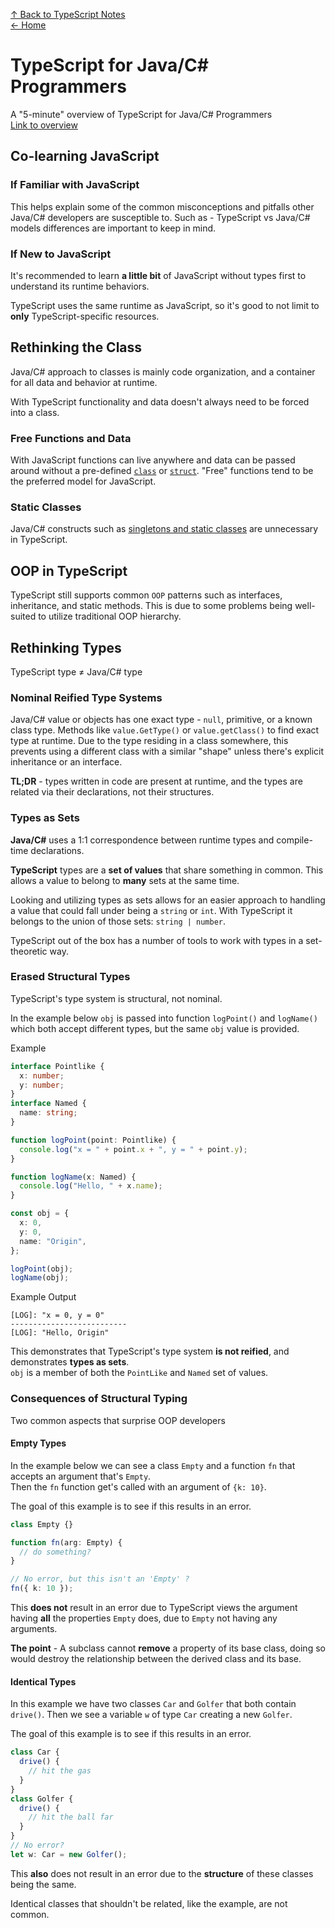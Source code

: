 [↑ Back to TypeScript Notes](Contents.md)  
[← Home](/README.md)

# TypeScript for Java/C# Programmers

A "5-minute" overview of TypeScript for Java/C# Programmers  
[Link to overview](https://www.typescriptlang.org/docs/handbook/typescript-in-5-minutes-oop.html)  

## Co-learning JavaScript

### If Familiar with JavaScript

This helps explain some of the common misconceptions and pitfalls other Java/C# developers are susceptible to. Such as - TypeScript vs Java/C# models differences are important to keep in mind. 

### If New to JavaScript

It's recommended to learn **a little bit** of JavaScript without types first to understand its runtime behaviors.

TypeScript uses the same runtime as JavaScript, so it's good to not limit to **only** TypeScript-specific resources. 

## Rethinking the Class

Java/C# approach to classes is mainly code organization, and a container for all data and behavior at runtime. 

With TypeScript functionality and data doesn't always need to be forced into a class.

### Free Functions and Data

With JavaScript functions can live anywhere and data can be passed around without a pre-defined [`class`](https://www.w3schools.com/java/java_classes.asp) or [`struct`](https://www.w3schools.com/c/c_structs.php). "Free" functions tend to be the preferred model for JavaScript. 

### Static Classes 

Java/C# constructs such as [singletons and static classes](https://www.w3schools.blog/differences-static-class-vs-singleton-patterns) are unnecessary in TypeScript. 

## OOP in TypeScript

TypeScript still supports common `OOP` patterns such as interfaces, inheritance, and static methods. This is due to some problems being well-suited to utilize traditional OOP hierarchy. 

## Rethinking Types

TypeScript type ≠ Java/C# type

### Nominal Reified Type Systems 

Java/C# value or objects has one exact type - `null`, primitive, or a known class type. Methods like `value.GetType()` or `value.getClass()` to find exact type at runtime. Due to the type residing in a class somewhere, this prevents using a different class with a similar "shape" unless there's explicit inheritance or an interface.

**TL;DR** - types written in code are present at runtime, and the types are related via their declarations, not their structures. 

### Types as Sets

**Java/C#** uses a 1:1 correspondence between runtime types and compile-time declarations. 

**TypeScript** types are a **set of values** that share something in common. This allows a value to belong to **many** sets at the same time. 

Looking and utilizing types as sets allows for an easier approach to handling a value that could fall under being a `string` or `int`. With TypeScript it belongs to the union of those sets: `string | number`. 

TypeScript out of the box has a number of tools to work with types in a set-theoretic way. 

### Erased Structural Types

TypeScript's type system is structural, not nominal. 

In the example below `obj` is passed into function `logPoint()` and `logName()` which both accept different types, but the same `obj` value is provided. 

Example

```TypeScript 
interface Pointlike {
  x: number;
  y: number;
}
interface Named {
  name: string;
}

function logPoint(point: Pointlike) {
  console.log("x = " + point.x + ", y = " + point.y);
}

function logName(x: Named) {
  console.log("Hello, " + x.name);
}

const obj = {
  x: 0,
  y: 0,
  name: "Origin",
};

logPoint(obj);
logName(obj);
```

Example Output

```Text
[LOG]: "x = 0, y = 0" 
--------------------------
[LOG]: "Hello, Origin" 
```

This demonstrates that TypeScript's type system **is not reified**, and demonstrates **types as sets**.  
`obj` is a member of both the `PointLike` and `Named` set of values. 

### Consequences of Structural Typing

Two common aspects that surprise OOP developers

#### **Empty Types**

In the example below we can see a class `Empty` and a function `fn` that accepts an argument that's `Empty`.  
Then the `fn` function get's called with an argument of  `{k: 10}`.

The goal of this example is to see if this results in an error.

```TypeScript
class Empty {}

function fn(arg: Empty) {
  // do something?
}

// No error, but this isn't an 'Empty' ?
fn({ k: 10 });
```
This **does not** result in an error due to TypeScript views the argument having **all** the properties `Empty` does, due to `Empty` not having any arguments. 

**The point** - A subclass cannot **remove** a property of its base class, doing so would destroy the relationship between the derived class and its base.

#### **Identical Types**

In this example we have two classes `Car` and `Golfer` that both contain `drive()`. Then we see a variable `w` of type `Car` creating a new `Golfer`. 

The goal of this example is to see if this results in an error. 

```TypeScript
class Car {
  drive() {
    // hit the gas
  }
}
class Golfer {
  drive() {
    // hit the ball far
  }
}
// No error?
let w: Car = new Golfer();
```

This **also** does not result in an error due to the **structure** of these classes being the same.

Identical classes that shouldn't be related, like the example, are not common.
